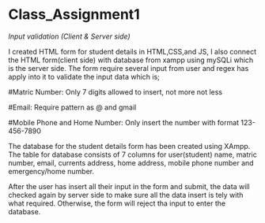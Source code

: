 # Class_Assignment1

*Input validation (Client & Server side)*

I created HTML form for student details in HTML,CSS,and JS, I also connect the HTML form(client side) with database from xampp using mySQLi which is the server side. The form require several input from user and regex has apply into it to validate the input data which is;

#Matric Number: Only 7 digits allowed to insert, not more not less

#Email: Require pattern as @ and gmail 

#Mobile Phone and Home Number: Only insert the number with format 123-456-7890

The database for the student details form has been created using XAmpp. The table for database consists of 7 columns for user(student) name, matric number, email, currents address, home address, mobile phone number and emergency/home number.

After the user has insert all their input in the form and submit, the data will checked again by server side to make sure all the data insert is tely with what required. Otherwise, the form will reject tha input to enter the database.

